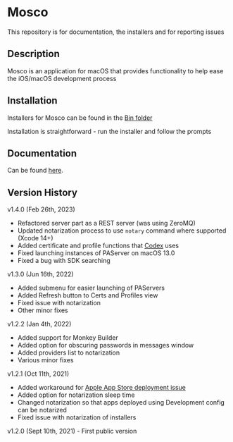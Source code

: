 # Mosco

This repository is for documentation, the installers and for reporting issues

## Description

Mosco is an application for macOS that provides functionality to help ease the iOS/macOS development process

## Installation

Installers for Mosco can be found in the [Bin folder](Bin)

Installation is straightforward - run the installer and follow the prompts

## Documentation

Can be found [here](Docs/Readme.md).

## Version History

v1.4.0 (Feb 26th, 2023)

* Refactored server part as a REST server (was using ZeroMQ)
* Updated notarization process to use `notary` command where supported (Xcode 14+)
* Added certificate and profile functions that [Codex](https://github.com/DelphiWorlds/Codex) uses
* Fixed launching instances of PAServer on macOS 13.0
* Fixed a bug with SDK searching

v1.3.0 (Jun 16th, 2022)

* Added submenu for easier launching of PAServers
* Added Refresh button to Certs and Profiles view
* Fixed issue with notarization
* Other minor fixes

v1.2.2 (Jan 4th, 2022)

* Added support for Monkey Builder
* Added option for obscuring passwords in messages window
* Added providers list to notarization 
* Various minor fixes

v1.2.1 (Oct 11th, 2021)

* Added workaround for [Apple App Store deployment issue](https://quality.embarcadero.com/browse/RSP-35701)
* Added option for notarization sleep time
* Changed notarization so that apps deployed using Development config can be notarized
* Fixed issue with notarization of installers

v1.2.0 (Sept 10th, 2021) - First public version











